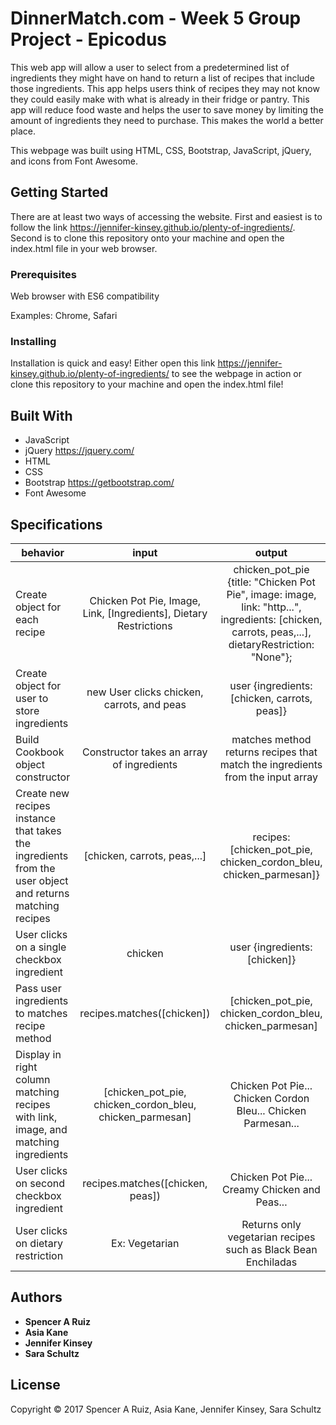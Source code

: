 # DinnerMatch.com - Week 5 Group Project - Epicodus

This web app will allow a user to select from a predetermined list of ingredients they might have on hand to return a list of recipes that include those ingredients. This app helps users think of recipes they may not know they could easily make with what is already in their fridge or pantry. This app will reduce food waste and helps the user to save money by limiting the amount of ingredients they need to purchase. This makes the world a better place.

This webpage was built using HTML, CSS, Bootstrap, JavaScript, jQuery, and icons from Font Awesome.

## Getting Started

There are at least two ways of accessing the website. First and easiest is to follow the link https://jennifer-kinsey.github.io/plenty-of-ingredients/. Second is to clone this repository onto your machine and open the index.html file in your web browser.

### Prerequisites

Web browser with ES6 compatibility

Examples: Chrome, Safari

### Installing

Installation is quick and easy! Either open this link https://jennifer-kinsey.github.io/plenty-of-ingredients/ to see the webpage in action or clone this repository to your machine and open the index.html file!

## Built With

* JavaScript
* jQuery https://jquery.com/
* HTML
* CSS
* Bootstrap https://getbootstrap.com/
* Font Awesome

## Specifications

| behavior |  input   |  output  |
|----------|:--------:|:--------:|
| Create object for each recipe | Chicken Pot Pie, Image, Link, [Ingredients], Dietary Restrictions | chicken_pot_pie {title: "Chicken Pot Pie", image: image, link: "http...", ingredients: [chicken, carrots, peas,...], dietaryRestriction: "None"}; |
| Create object for user to store ingredients | new User clicks chicken, carrots, and peas | user {ingredients: [chicken, carrots, peas]}  |
| Build Cookbook object constructor | Constructor takes an array of ingredients | matches method returns recipes that match the ingredients from the input array |
| Create new recipes instance that takes the ingredients from the user object and returns matching recipes | [chicken, carrots, peas,...] | recipes: [chicken_pot_pie, chicken_cordon_bleu, chicken_parmesan]} |
| User clicks on a single checkbox ingredient | chicken | user {ingredients: [chicken]} |
| Pass user ingredients to matches recipe method | recipes.matches([chicken]) | [chicken_pot_pie, chicken_cordon_bleu, chicken_parmesan] |
| Display in right column matching recipes with link, image, and matching ingredients | [chicken_pot_pie, chicken_cordon_bleu, chicken_parmesan] | Chicken Pot Pie... Chicken Cordon Bleu... Chicken Parmesan... |
| User clicks on second checkbox ingredient | recipes.matches([chicken, peas]) | Chicken Pot Pie... Creamy Chicken and Peas... |
|User clicks on dietary restriction|Ex: Vegetarian|Returns only vegetarian recipes such as Black Bean Enchiladas|

## Authors

* **Spencer A Ruiz**
* **Asia Kane**
* **Jennifer Kinsey**
* **Sara Schultz**

## License

Copyright © 2017 Spencer A Ruiz, Asia Kane, Jennifer Kinsey, Sara Schultz
